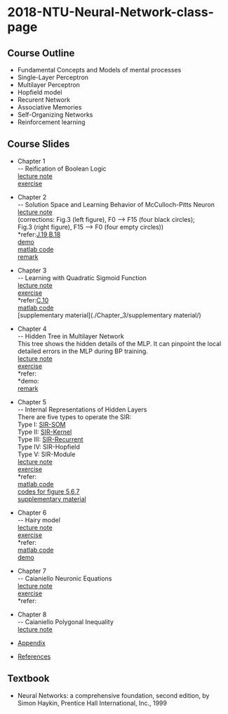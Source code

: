 # 2018-NTU-Neural-Network-class-page

## Course Outline

- Fundamental Concepts and Models of mental processes
- Single-Layer Perceptron
- Multilayer Perceptron
- Hopfield model
- Recurent Network
- Associative Memories
- Self-Organizing Networks
- Reinforcement learning

## Course Slides
- Chapter 1  
-- Reification of Boolean Logic  
[lecture note](./Chapter_1/lecture_note/Chapter1_lastest.pdf)  
[exercise](./Chapter_1/exercise/exe_01.pdf)

- Chapter 2  
-- Solution Space and Learning Behavior of McCulloch-Pitts Neuron  
[lecture note](./Chapter_2/lecture_note/Germetrical.pdf)  
(corrections: Fig.3 (left figure), F0 --> F15 (four black circles);  
Fig.3 (right figure), F15 --> F0 (four empty circles))  
*refer:[J.19](./Chapter_2/refer/J19/),[B.18](./Chapter_2/refer/B18/)  
[demo](./Chapter_2/demo/)  
[matlab code](./Chapter_2/matlab_code/)  
[remark](./Chapter_2/remark/NNChapter2Remark.pdf)

- Chapter 3  
-- Learning with Quadratic Sigmoid Function   
[lecture note](./Chapter_3/lecture_note/ICONIP1994.pdf)  
[exercise](./Chapter_3/exercise/exe_03.pdf)  
*refer:[C.10](./Chapter_3/refer/C10/)  
[matlab code](./Chapter_3/matlab_code/)  
[supplementary material](./Chapter_3/supplementary material/)

- Chapter 4  
-- Hidden Tree in Multilayer Network  
This tree shows the hidden details of the MLP. It can pinpoint the local detailed errors in the MLP during BP training.  
[lecture note]()  
[exercise]()  
*refer:  
*demo:  
[remark]()

- Chapter 5  
-- Internal Representations of Hidden Layers  
There are five types to operate the SIR:  
Type I:    [SIR-SOM]()  
Type II:   [SIR-Kernel]()  
Type III:  [SIR-Recurrent]()  
Type IV:   SIR-Hopfield  
Type V:    SIR-Module  
[lecture note]()  
[exercise]()  
*refer:  
[matlab code]()  
[codes for figure 5,6,7]()  
[supplementary material]()

- Chapter 6  
-- Hairy model  
[lecture note]()  
[exercise]()  
*refer:  
[matlab code]()  
[demo]()

- Chapter 7  
-- Caianiello Neuronic Equations  
[lecture note]()  
[exercise]()  
*refer:

- Chapter 8  
-- Caianiello Polygonal Inequality  
[lecture note]()  

- [Appendix]()
- [References]()

## Textbook

- Neural Networks: a comprehensive foundation, second edition, by Simon Haykin, Prentice Hall International, Inc., 1999